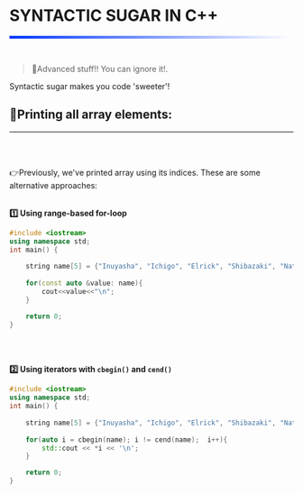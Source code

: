 # SYNTACTIC SUGAR IN C++
<hr style="height: 5px; border: none; background: rgb(0,53,255);
background: linear-gradient(90deg, rgba(0,53,255,1) 0%, rgba(255,255,255,1) 100%);">
<br>

>🚧Advanced stuff!! You can ignore it!.

Syntactic sugar makes you code 'sweeter'!

## 📌Printing all array elements:
<hr style="background: black">
<br><br>

👉Previously, we've printed array using its indices. These are some alternative approaches:
<br><br>

**1️⃣ Using range-based for-loop**

```c++
#include <iostream>
using namespace std;
int main() {
    
    string name[5] = {"Inuyasha", "Ichigo", "Elrick", "Shibazaki", "Natsu"};
    
    for(const auto &value: name){
        cout<<value<<"\n";
    }

    return 0;
}
```
<br><br>

**2️⃣ Using iterators with `cbegin()` and `cend()`**

```c++
#include <iostream>
using namespace std;
int main() {
    
    string name[5] = {"Inuyasha", "Ichigo", "Elrick", "Shibazaki", "Natsu"};
    
    for(auto i = cbegin(name); i != cend(name);  i++){
        std::cout << *i << '\n';
    }

    return 0;
}
```
